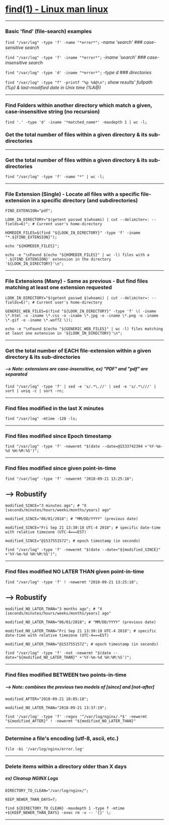 
# [find(1) - Linux man linux](https://linux.die.net/man/1/find)



***
### Basic 'find' (file-search) examples
```find "/var/log" -type 'f' -name "*error*";```   *-name 'search'   ### case-sensitive search*

```find "/var/log" -type 'f' -iname "*error*";```   *-iname 'search'   ### case-insensitive search*

```find "/var/log" -type 'd' -iname "*error*";```   *-type d   ### directories*

```find "/var/log" -type "f" -printf "%p %A@\n";``` *show results' fullpath (%p) & last-modified date in Unix time (%A@)*




***
### Find Folders within another directory which match a given, case-insensitive string (no recursion)
```
find '.' -type 'd' -iname '*matched_name*' -maxdepth 1 | wc -l;
```



### Get the total number of files within a given directory & its sub-directories
***
### Get the total number of files within a given directory & its sub-directories
```
find "/var/log" -type 'f' -name "*" | wc -l;
```



***
### File Extension (Single) - Locate all files with a specific file-extension in a specific directory (and subdirectories)
```
FIND_EXTENSION="pdf";

LOOK_IN_DIRECTORY="$(getent passwd $(whoami) | cut --delimiter=: --fields=6)"; # Current user's home-directory

HOMEDIR_FILES=$(find "${LOOK_IN_DIRECTORY}" -type 'f' -iname "*.${FIND_EXTENSION}");

echo "${HOMEDIR_FILES}";

echo -e "\nFound $(echo "${HOMEDIR_FILES}" | wc -l) files with a '.${FIND_EXTENSION}' extension in the directory '${LOOK_IN_DIRECTORY}'\n";

```
***



### File Extensions (Many) - Same as previous - But find files matching at least one extension requested
```
LOOK_IN_DIRECTORY="$(getent passwd $(whoami) | cut --delimiter=: --fields=6)"; # Current user's home-directory

GENERIC_WEB_FILES=$(find "${LOOK_IN_DIRECTORY}" -type 'f' \( -iname \*.html -o -iname \*.css -o -iname \*.jpg -o -iname \*.png -o -iname \*.gif -o -iname \*.woff2 \));

echo -e "\nFound $(echo "${GENERIC_WEB_FILES}" | wc -l) files matching at least one extension in '${LOOK_IN_DIRECTORY}'\n";

```



***
### Get the total number of EACH file-extension within a given directory & its sub-directories
##### --> Note: extensions are case-insensitive, ex) "PDF" and "pdf" are separated
```
find "/var/log" -type 'f' | sed -e 's/.*\.//' | sed -e 's/.*\///' | sort | uniq -c | sort -rn;
```



***
### Find files modified in the last X minutes
```find "/var/log" -mtime -120 -ls;```



***
### Find files modified since Epoch timestamp
```find "/var/log" -type 'f' -newermt "$(date --date=@1533742394 +'%Y-%m-%d %H:%M:%S')";```




***
### Find files modified since given point-in-time
```find "/var/log" -type 'f' -newermt "2018-09-21 13:25:18";```
## --> Robustify
```
modified_SINCE="3 minutes ago"; # "X [seconds/minutes/hours/weeks/months/years] ago"

modified_SINCE="06/01/2018"; # "MM/DD/YYYY" (previous date)

modified_SINCE="Fri Sep 21 13:30:18 UTC-4 2018"; # specific date-time with relative timezone (UTC-4===EST)

modified_SINCE="@1537551572"; # epoch timestamp (in seconds)

find "/var/log" -type 'f' -newermt "$(date --date="${modified_SINCE}" +'%Y-%m-%d %H:%M:%S')";
```



***
### Find files modified NO LATER THAN given point-in-time
```
find "/var/log" -type 'f' ! -newermt "2018-09-21 13:25:18";
```
## --> Robustify
```
modified_NO_LATER_THAN="3 months ago"; # "X [seconds/minutes/hours/weeks/months/years] ago"

modified_NO_LATER_THAN="06/01/2018"; # "MM/DD/YYYY" (previous date)

modified_NO_LATER_THAN="Fri Sep 21 13:30:18 UTC-4 2018"; # specific date-time with relative timezone (UTC-4===EST)

modified_NO_LATER_THAN="@1537551572"; # epoch timestamp (in seconds)

find "/var/log" -type 'f' -not -newermt "$(date --date="${modified_NO_LATER_THAN}" +'%Y-%m-%d %H:%M:%S')";
```



***
### Find files modified BETWEEN two points-in-time
#####  --> Note: combines the previous two models of [since] and [not-after]
```
modified_AFTER="2018-09-21 10:05:18";

modified_NO_LATER_THAN="2018-09-21 13:37:19";

find '/var/log' -type 'f' -regex '^/var/log/nginx/.*$' -newermt "${modified_AFTER}" ! -newermt "${modified_NO_LATER_THAN}"
```



***
### Determine a file's encoding (utf-8, ascii, etc.)
```file -bi '/var/log/nginx/error.log'```



***
### Delete items within a directory older than X days
#####  ex) Cleanup NGINX Logs
```
DIRECTORY_TO_CLEAN="/var/log/nginx/";

KEEP_NEWER_THAN_DAYS=7;

find ${DIRECTORY_TO_CLEAN} -maxdepth 1 -type f -mtime +${KEEP_NEWER_THAN_DAYS} -exec rm -v -- '{}' \;
```



***

